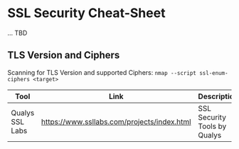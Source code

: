 # SSL Security Cheat-Sheet

... TBD

## TLS Version and Ciphers
Scanning for TLS Version and supported Ciphers: `nmap --script ssl-enum-ciphers <target>`

Tool | Link | Description
---|---|---
Qualys SSL Labs | https://www.ssllabs.com/projects/index.html | SSL Security Tools by Qualys